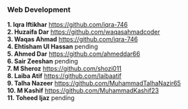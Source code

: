 ### Web Development 
**1. Iqra Iftikhar** 
https://github.com/iqra-746
<br>
**2. Huzaifa Dar** 
https://github.com/waqasahmadcoder
<br>
**3. Waqas Ahmad** 
https://github.com/iqra-746
<br>
**4. Ehtisham Ul Hassan** 
pending
<br>
**5. Ahmed Dar** 
https://github.com/ahmeddar66
<br>
**6. Sair Zeeshan** 
pending
<br>
**7. M Sheroz** 
https://github.com/shozi011
<br>
**8. Laiba Atif** 
https://github.com/laibaatif
<br>
**9. Talha Nazeer** 
https://github.com/MuhammadTalhaNazir65
<br>
**10. M Kashif**
https://github.com/MuhammadKashif23
<br>
**11. Toheed Ijaz** 
pending
